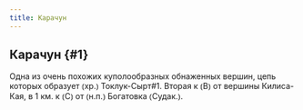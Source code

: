 ```yaml
---
title: Карачун
---
```

## Карачун {#1}

Одна из очень похожих куполообразных обнаженных вершин, цепь которых образует ⦅хр.⦆ Токлук-Сырт#1. Вторая к ⦅В⦆ от вершины Килиса-Кая, в 1 км. к ⦅С⦆ от ⦅н.п.⦆ Богатовка ⦅Судак.⦆.
